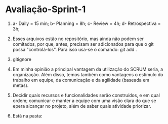 # Avaliação-Sprint-1

1. a- Daily = 15 min;
b- Planning = 8h;
c- Review = 4h;
d- Retrospectiva = 3h;

2.  Esses arquivos estão no repositório, mas ainda não podem ser comitados, por que, antes, precisam ser adicionados para que o git possa "controlá-los".
Para isso usa-se o comando: git add .

3. gitignore

4. Em minha opinião a principal vantagem da utilização do SCRUM seria, a organização. Além disso, temos também como vantagens o estímulo do trabalho em equipe, da comunicação e da agilidade (baseada em metas).

5. Decidir quais recursos e funcionalidades serão construídos, e em qual ordem; comunicar e manter a equipe com uma visão clara do que se epera alcançar no projeto, além de saber quais atividade priorizar.

6. Está na pasta:
